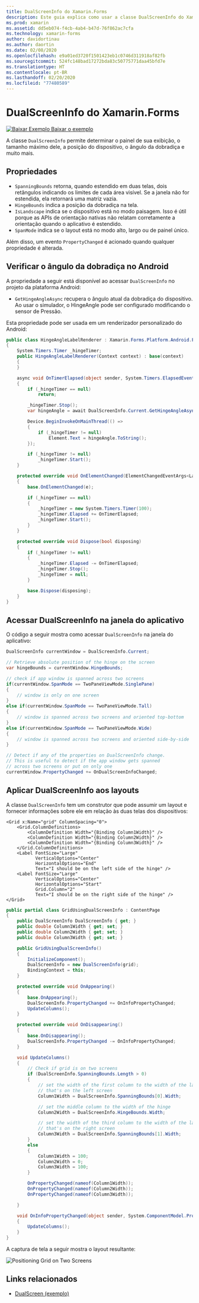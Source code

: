 ```yaml
---
title: DualScreenInfo do Xamarin.Forms
description: Este guia explica como usar a classe DualScreenInfo do Xamarin.Forms para otimizar sua experiência de aplicativo com dispositivos de tela dupla, como o Surface Duo e o Surface Neo.
ms.prod: xamarin
ms.assetid: dd5eb074-f4cb-4ab4-b47d-76f862ac7cfa
ms.technology: xamarin-forms
author: davidortinau
ms.author: daortin
ms.date: 02/08/2020
ms.openlocfilehash: e9a01ed3720f1501423eb1c0746d311918af82fb
ms.sourcegitcommit: 524fc148bad17272bda83c50775771daa45bfd7e
ms.translationtype: HT
ms.contentlocale: pt-BR
ms.lasthandoff: 02/20/2020
ms.locfileid: "77480589"
---
```

# <a name="xamarinforms-dualscreeninfo"></a>DualScreenInfo do Xamarin.Forms

[![Baixar Exemplo](~/media/shared/download.png) Baixar o exemplo](https://github.com/xamarin/xamarin-forms-samples/tree/pre-release/UserInterface/DualScreenDemos)

A classe `DualScreenInfo` permite determinar o painel de sua exibição, o tamanho máximo dele, a posição do dispositivo, o ângulo da dobradiça e muito mais.

## <a name="properties"></a>Propriedades

- `SpanningBounds` retorna, quando estendido em duas telas, dois retângulos indicando os limites de cada área visível. Se a janela não for estendida, ela retornará uma matriz vazia.
- `HingeBounds` indica a posição da dobradiça na tela.
- `IsLandscape` indica se o dispositivo está no modo paisagem. Isso é útil porque as APIs de orientação nativas não relatam corretamente a orientação quando o aplicativo é estendido.
- `SpanMode` indica se o layout está no modo alto, largo ou de painel único.

Além disso, um evento `PropertyChanged` é acionado quando qualquer propriedade é alterada.

## <a name="poll-hinge-angle-on-android"></a>Verificar o ângulo da dobradiça no Android

A propriedade a seguir está disponível ao acessar `DualScreenInfo` no projeto da plataforma Android:

- `GetHingeAngleAsync` recupera o ângulo atual da dobradiça do dispositivo. Ao usar o simulador, o HingeAngle pode ser configurado modificando o sensor de Pressão.

Esta propriedade pode ser usada em um renderizador personalizado do Android:

```csharp
public class HingeAngleLabelRenderer : Xamarin.Forms.Platform.Android.FastRenderers.LabelRenderer
{
    System.Timers.Timer _hingeTimer;
    public HingeAngleLabelRenderer(Context context) : base(context)
    {
    }

    async void OnTimerElapsed(object sender, System.Timers.ElapsedEventArgs e)
    {
        if (_hingeTimer == null)
            return;

        _hingeTimer.Stop();
        var hingeAngle = await DualScreenInfo.Current.GetHingeAngleAsync();

        Device.BeginInvokeOnMainThread(() =>
        {
            if (_hingeTimer != null)
                Element.Text = hingeAngle.ToString();
        });

        if (_hingeTimer != null)
            _hingeTimer.Start();
    }

    protected override void OnElementChanged(ElementChangedEventArgs<Label> e)
    {
        base.OnElementChanged(e);

        if (_hingeTimer == null)
        {
            _hingeTimer = new System.Timers.Timer(100);
            _hingeTimer.Elapsed += OnTimerElapsed;
            _hingeTimer.Start();
        }
    }

    protected override void Dispose(bool disposing)
    {
        if (_hingeTimer != null)
        {
            _hingeTimer.Elapsed -= OnTimerElapsed;
            _hingeTimer.Stop();
            _hingeTimer = null;
        }

        base.Dispose(disposing);
    }
}
```

## <a name="access-dualscreeninfo-in-your-application-window"></a>Acessar DualScreenInfo na janela do aplicativo

O código a seguir mostra como acessar `DualScreenInfo` na janela do aplicativo:

```csharp
DualScreenInfo currentWindow = DualScreenInfo.Current;

// Retrieve absolute position of the hinge on the screen
var hingeBounds = currentWindow.HingeBounds;

// check if app window is spanned across two screens
if(currentWindow.SpanMode == TwoPaneViewMode.SinglePane)
{
    // window is only on one screen
}
else if(currentWindow.SpanMode == TwoPaneViewMode.Tall)
{
    // window is spanned across two screens and oriented top-bottom
}
else if(currentWindow.SpanMode == TwoPaneViewMode.Wide)
{
    // window is spanned across two screens and oriented side-by-side
}

// Detect if any of the properties on DualScreenInfo change.
// This is useful to detect if the app window gets spanned
// across two screens or put on only one  
currentWindow.PropertyChanged += OnDualScreenInfoChanged;
```

## <a name="apply-dualscreeninfo-to-layouts"></a>Aplicar DualScreenInfo aos layouts

A classe `DualScreenInfo` tem um construtor que pode assumir um layout e fornecer informações sobre ele em relação às duas telas dos dispositivos:

```xaml
<Grid x:Name="grid" ColumnSpacing="0">
    <Grid.ColumnDefinitions>
        <ColumnDefinition Width="{Binding Column1Width}" />
        <ColumnDefinition Width="{Binding Column2Width}" />
        <ColumnDefinition Width="{Binding Column3Width}" />
    </Grid.ColumnDefinitions>
    <Label FontSize="Large"
           VerticalOptions="Center"
           HorizontalOptions="End"
           Text="I should be on the left side of the hinge" />
    <Label FontSize="Large"
           VerticalOptions="Center"
           HorizontalOptions="Start"
           Grid.Column="2"
           Text="I should be on the right side of the hinge" />
</Grid>
```

```csharp
public partial class GridUsingDualScreenInfo : ContentPage
{
    public DualScreenInfo DualScreenInfo { get; }
    public double Column1Width { get; set; }
    public double Column2Width { get; set; }
    public double Column3Width { get; set; }

    public GridUsingDualScreenInfo()
    {
        InitializeComponent();
        DualScreenInfo = new DualScreenInfo(grid);
        BindingContext = this;
    }

    protected override void OnAppearing()
    {
        base.OnAppearing();
        DualScreenInfo.PropertyChanged += OnInfoPropertyChanged;
        UpdateColumns();
    }

    protected override void OnDisappearing()
    {
        base.OnDisappearing();
        DualScreenInfo.PropertyChanged -= OnInfoPropertyChanged;
    }

    void UpdateColumns()
    {
        // Check if grid is on two screens
        if (DualScreenInfo.SpanningBounds.Length > 0)
        {
            // set the width of the first column to the width of the layout
            // that's on the left screen
            Column1Width = DualScreenInfo.SpanningBounds[0].Width;

            // set the middle column to the width of the hinge
            Column2Width = DualScreenInfo.HingeBounds.Width;

            // set the width of the third column to the width of the layout
            // that's on the right screen
            Column3Width = DualScreenInfo.SpanningBounds[1].Width;
        }
        else
        {
            Column1Width = 100;
            Column2Width = 0;
            Column3Width = 100;
        }

        OnPropertyChanged(nameof(Column1Width));
        OnPropertyChanged(nameof(Column2Width));
        OnPropertyChanged(nameof(Column3Width));

    }

    void OnInfoPropertyChanged(object sender, System.ComponentModel.PropertyChangedEventArgs e)
    {
        UpdateColumns();
    }
}
```

A captura de tela a seguir mostra o layout resultante:

![](dual-screen-info-images/grid-on-two-screens.png "Positioning Grid on Two Screens")

## <a name="related-links"></a>Links relacionados

- [DualScreen (exemplo)](https://github.com/xamarin/xamarin-forms-samples/tree/pre-release/UserInterface/DualScreenDemos)
